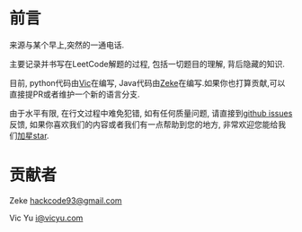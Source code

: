 # 前言

来源与某个早上,突然的一通电话.

主要记录并书写在LeetCode解题的过程, 包括一切题目的理解, 背后隐藏的知识.

目前, python代码由[Vic](https://github.com/vic020)在编写, Java代码由[Zeke](https://github.com/zeke93)在编写.如果你也打算贡献,可以直接提PR或者维护一个新的语言分支.

由于水平有限, 在行文过程中难免犯错, 如有任何质量问题, 请直接到[github issues](https://github.com/guazidou/LeetCode-Solution-From-GuaZiDou/issues)反馈, 如果你喜欢我们的内容或者我们有一点帮助到您的地方, 非常欢迎您能给我们[加星star](https://github.com/guazidou/LeetCode-Solution-From-GuaZiDou).

# 贡献者

Zeke [hackcode93@gmail.com](mailto:hackcode93@gmail.com)

Vic Yu [i@vicyu.com](/i@vicyu.com)

